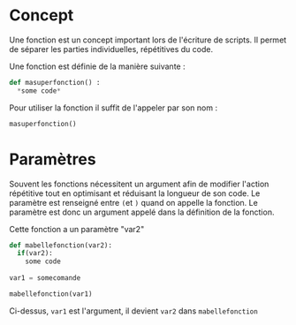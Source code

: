 <!-- TITLE: Python - Fonctions -->
<!-- SUBTITLE: A quick summary of Fonctions -->

# Concept
Une fonction est un concept important lors de l'écriture de scripts. Il permet de séparer les parties individuelles, répétitives du code.


Une fonction est définie de la manière suivante :

```python
def masuperfonction() :
  *some code*
```

Pour utiliser la fonction il suffit de l'appeler par son nom :

```python
masuperfonction()
```

# Paramètres
Souvent les fonctions nécessitent un argument afin de modifier l'action répétitive tout en optimisant et réduisant la longueur de son code.
Le paramètre est renseigné entre `(`et `)` quand on appelle la fonction.
Le paramètre est donc un argument appelé dans la définition de la fonction.

Cette fonction a un paramètre "var2"
```python
def mabellefonction(var2):
  if(var2):
    some code
		
var1 = somecomande

mabellefonction(var1)
```
Ci-dessus, `var1` est l'argument, il devient `var2` dans `mabellefonction`


